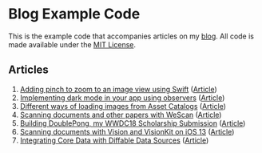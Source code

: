# Blog Example Code

This is the example code that accompanies articles on my [blog](https://schiavo.me). All code is made available under the [MIT License](LICENSE).

## Articles
1. [Adding pinch to zoom to an image view using Swift](2019-02-03-ImageZoomView) ([Article](https://schiavo.me/2019/pinch-to-zoom-image-view/))
2. [Implementing dark mode in your app using observers](2019-02-10-DarkMode) ([Article](https://schiavo.me/2019/custom-dark-mode/))
3. [Different ways of loading images from Asset Catalogs](2019-02-17-AssetCatalogImages) ([Article](https://schiavo.me/2019/asset-catalog-images/))
4. [Scanning documents and other papers with WeScan](2019-02-24-ScanningDocuments) ([Article](https://schiavo.me/2019/scanning-documents-old/))
5. [Building DoublePong, my WWDC18 Scholarship Submission](2019-03-10-BuildingDoublePong) ([Article](https://schiavo.me/2019/building-doublepong/))
6. [Scanning documents with Vision and VisionKit on iOS 13](2019-06-15-ScanningDocuments) ([Article](https://schiavo.me/2019/scanning-documents/))
7. [Integrating Core Data with Diffable Data Sources](2019-06-25-CoreDataDiffableDataSource) ([Article](https://schiavo.me/2019/coredata-diffabledatasource/))
